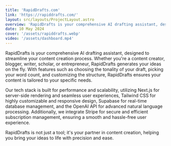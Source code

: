 ```yaml
---
title: 'RapidDrafts.com'
link: 'https://rapiddrafts.com/'
layout: src/layouts/ProjectLayout.astro
overview: 'RapidDrafts is your comprehensive AI drafting assistant, designed to streamline your content creation process.'
date: 10 May 2024
cover: '/assets/rapiddrafts.webp'
video: '/assets/dashboard.mp4'
---
```


RapidDrafts is your comprehensive AI drafting assistant, designed to streamline your content creation process. Whether you're a content creator, blogger, writer, scholar, or entrepreneur, RapidDrafts generates your ideas on the fly. With features such as choosing the tonality of your draft, picking your word count, and customizing the structure, RapidDrafts ensures your content is tailored to your specific needs.

Our tech stack is built for performance and scalability, utilizing Next.js for server-side rendering and seamless user experiences, Tailwind CSS for highly customizable and responsive design, Supabase for real-time database management, and the OpenAI API for advanced natural language processing. Additionally, we integrate Stripe for secure and efficient subscription management, ensuring a smooth and hassle-free user experience.

RapidDrafts is not just a tool; it's your partner in content creation, helping you bring your ideas to life with precision and ease.